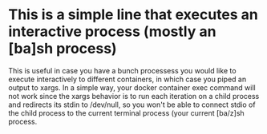 # This is a simple line that executes an interactive process (mostly an [ba]sh process)

This is useful in case you have a bunch processess you would like to execute interactively to different containers, in which case you piped an output to xargs. In a simple way, your docker 
container exec command will not work since the xargs behavior is to run each iteration on a child process and redirects its stdin to /dev/null, so you won't be 
able to connect stdio of the child process to the current terminal process (your current [ba/z]sh process.

